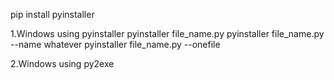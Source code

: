 pip install pyinstaller

1.Windows using pyinstaller
	pyinstaller file_name.py
	pyinstaller file_name.py --name whatever
	pyinstaller file_name.py --onefile

2.Windows using py2exe



